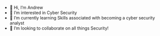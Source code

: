 - 👋 Hi, I’m Andrew
- 👀 I’m interested in Cyber Security
- 🌱 I’m currently learning Skills associated with becoming a cyber security analyst
- 💞️ I’m looking to collaborate on all things Security!

<!---
ITmagic/ITmagic is a ✨ special ✨ repository because its `README.md` (this file) appears on your GitHub profile.
You can click the Preview link to take a look at your changes.
--->
